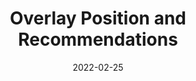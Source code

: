 ---
date: 2022-02-25
publisher: iaaporg
tags:
  - accessibility
target_url: https://www.accessibilityassociation.org/s/overlay-position-and-recommendations
title: Overlay Position and Recommendations
---